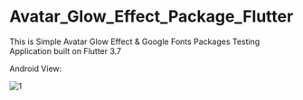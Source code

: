 # Avatar_Glow_Effect_Package_Flutter

This is Simple Avatar Glow Effect & Google Fonts Packages Testing Application built on Flutter 3.7

Android View:

![1](https://user-images.githubusercontent.com/98497929/226515778-98289386-4b05-41de-929c-fc2731bfefe6.PNG)

